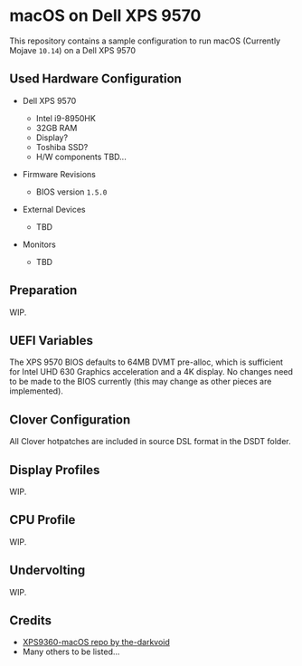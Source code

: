 # macOS on Dell XPS 9570

This repository contains a sample configuration to run macOS (Currently Mojave `10.14`) on a Dell XPS 9570

## Used Hardware Configuration

- Dell XPS 9570
  - Intel i9-8950HK
  - 32GB RAM
  - Display?
  - Toshiba SSD?
  - H/W components TBD...

- Firmware Revisions
  - BIOS version `1.5.0`

- External Devices
  - TBD

- Monitors
  - TBD

## Preparation

WIP.

## UEFI Variables

The XPS 9570 BIOS defaults to 64MB DVMT pre-alloc, which is sufficient for Intel UHD 630 Graphics acceleration and a 4K display. No changes need to be made to the BIOS currently (this may change as other pieces are implemented).

## Clover Configuration

All Clover hotpatches are included in source DSL format in the DSDT folder.

## Display Profiles

WIP.

## CPU Profile

WIP.

## Undervolting

WIP.

## Credits

- [XPS9360-macOS repo by the-darkvoid](https://github.com/the-darkvoid/XPS9360-macOS)
- Many others to be listed...
